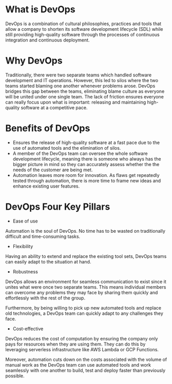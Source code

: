 # What is DevOps

DevOps is a combination of cultural philosophies, practices and tools that
allow a company to shorten its software development lifecycle (SDL) while still
providing high-quality software through the processes of continuous integration
and continuous deployment.

# Why DevOps

Traditionally, there were two separate teams which handled software development and
IT operations. However, this led to silos where the two teams started blaming one another
whenever problems arose. DevOps bridges this gap between the teams, eliminating blame
culture as everyone will be united under one single team. The lack of friction ensures 
everyone can really focus upon what is important: releasing and maintaining high-quality
software at a competitive pace.

# Benefits of DevOps

* Ensures the release of high-quality software at a fast pace due to the use of automated
tools and the elimination of silos. 
* A member of the DevOps team can oversee the whole software development lifecycle,
meaning there is someone who always has the bigger picture in mind so they can accurately
assess whether the the needs of the customer are being met.
* Automation leaves more room for innovation. As flaws get repeatedly tested through 
automation, there is more time to frame new ideas and enhance existing user features. 

# DevOps Four Key Pillars

* Ease of use

Automation is the soul of DevOps. No time has to be wasted on traditionally difficult and time-consuming tasks. 

* Flexibility 

Having an ability to extend and replace the existing tool sets, DevOps teams can easily adapt
to the situation at hand.

* Robustness

DevOps allows an environment for seamless communication to exist since it unites what were once
two separate teams. This means individual members can overcome any problems they may face by sharing
them quickly and effortlessly with the rest of the group.

Furthermore, by being willing to pick up new automated tools and replace old technologies, a DevOps team 
can quickly adapt to any challenges they face. 

* Cost-effective

DevOps reduces the cost of computation by ensuring the company only pays for resources when they are using them. 
They can do this by leveraging serverless infrastructure like AWS Lambda or GCP Functions.

Moreover, automation cuts down on the costs associated with the volume of manual work as the DevOps team can
use automated tools and work seamlessly with one another to build, test and deploy faster than previously possible.
